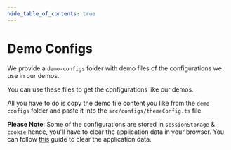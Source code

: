 ```yaml
---
hide_table_of_contents: true
---
```


# Demo Configs

We provide a `demo-configs` folder with demo files of the configurations we use in our demos.

You can use these files to get the configurations like our demos.

All you have to do is copy the demo file content you like from the `demo-configs` folder and paste it into the `src/configs/themeConfig.ts` file.

**Please Note**: Some of the configurations are stored in `sessionStorage` & `cookie` hence, you'll have to clear the application data in your browser. You can follow [this](/docs/faq/how-to-clear-browser-cache) guide to clear the application data.
